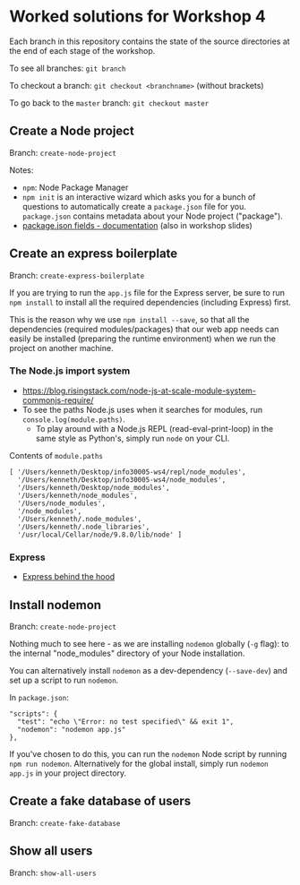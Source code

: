 # Worked solutions for Workshop 4
Each branch in this repository contains the state of the source directories at the end of each stage of the workshop.

To see all branches: `git branch`

To checkout a branch: `git checkout <branchname>` (without brackets)

To go back to the `master` branch: `git checkout master`

## Create a Node project
Branch: `create-node-project`

Notes:
- `npm`: Node Package Manager
- `npm init` is an interactive wizard which asks you for a bunch of questions to automatically create a `package.json` file for you. `package.json` contains metadata about your Node project ("package").
- [package.json fields - documentation](https://docs.npmjs.com/files/package.json) (also in workshop slides)

## Create an express boilerplate
Branch: `create-express-boilerplate`

If you are trying to run the `app.js` file for the Express server, be sure to run `npm install` to install all the required dependencies (including Express) first.

This is the reason why we use `npm install --save`, so that all the dependencies (required modules/packages) that our web app needs can easily be installed (preparing the runtime environment) when we run the project on another machine.

### The Node.js import system
- https://blog.risingstack.com/node-js-at-scale-module-system-commonjs-require/
- To see the paths Node.js uses when it searches for modules, run `console.log(module.paths)`.
  - To play around with a Node.js REPL (read-eval-print-loop) in the same style as Python's, simply run `node` on your CLI.

Contents of `module.paths`
```
[ '/Users/kenneth/Desktop/info30005-ws4/repl/node_modules',
  '/Users/kenneth/Desktop/info30005-ws4/node_modules',
  '/Users/kenneth/Desktop/node_modules',
  '/Users/kenneth/node_modules',
  '/Users/node_modules',
  '/node_modules',
  '/Users/kenneth/.node_modules',
  '/Users/kenneth/.node_libraries',
  '/usr/local/Cellar/node/9.8.0/lib/node' ]
```

### Express
- [Express behind the hood](https://medium.com/man-moon/express-js-under-the-hood-6452c897b316)

## Install nodemon
Branch: `create-node-project`

Nothing much to see here - as we are installing `nodemon` globally (`-g` flag): to the internal "node_modules" directory of your Node installation.

You can alternatively install `nodemon` as a dev-dependency (`--save-dev`) and set up a script to run `nodemon`.

In `package.json`:
```
"scripts": {
  "test": "echo \"Error: no test specified\" && exit 1",
  "nodemon": "nodemon app.js"
},
```

If you've chosen to do this, you can run the `nodemon` Node script by running `npm run nodemon`. Alternatively for the global install, simply run `nodemon app.js` in your project directory.

## Create a fake database of users
Branch: `create-fake-database`

## Show all users
Branch: `show-all-users`
